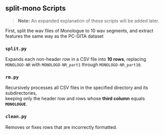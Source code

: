 ## split-mono Scripts

> **Note:** An expanded explanation of these scripts will be added later.

First, split the wav files of Monologue to 10 wav segments, and extract features the same way as the PC-GITA dataset


### `split.py`
Expands each non-header row in a CSV file into **10 rows**, replacing  
`MONOLOGO-NR` with `MONOLOGO-NR_part1` through `MONOLOGO-NR_part10`.

### `rm.py`
Recursively processes all CSV files in the specified directory and its subdirectories,  
keeping only the header row and rows whose **third column** equals **`MONOLOGUE`**.

### `clean.py`
Removes or fixes rows that are incorrectly formatted.
